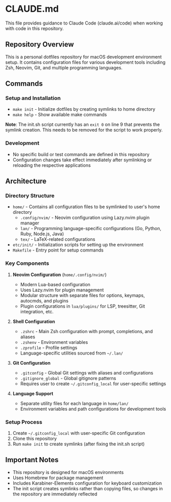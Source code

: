 # CLAUDE.md

This file provides guidance to Claude Code (claude.ai/code) when working with code in this repository.

## Repository Overview

This is a personal dotfiles repository for macOS development environment setup. It contains configuration files for various development tools including Zsh, Neovim, Git, and multiple programming languages.

## Commands

### Setup and Installation
- `make init` - Initialize dotfiles by creating symlinks to home directory
- `make help` - Show available make commands

**Note**: The init.sh script currently has an `exit 0` on line 9 that prevents the symlink creation. This needs to be removed for the script to work properly.

### Development
- No specific build or test commands are defined in this repository
- Configuration changes take effect immediately after symlinking or reloading the respective applications

## Architecture

### Directory Structure
- `home/` - Contains all configuration files to be symlinked to user's home directory
  - `.config/nvim/` - Neovim configuration using Lazy.nvim plugin manager
  - `lan/` - Programming language-specific configurations (Go, Python, Ruby, Node.js, Java)
  - `tex/` - LaTeX-related configurations
- `etc/init/` - Initialization scripts for setting up the environment
- `Makefile` - Entry point for setup commands

### Key Components

1. **Neovim Configuration** (`home/.config/nvim/`)
   - Modern Lua-based configuration
   - Uses Lazy.nvim for plugin management
   - Modular structure with separate files for options, keymaps, autocmds, and plugins
   - Plugin configurations in `lua/plugins/` for LSP, treesitter, Git integration, etc.

2. **Shell Configuration**
   - `.zshrc` - Main Zsh configuration with prompt, completions, and aliases
   - `.zshenv` - Environment variables
   - `.zprofile` - Profile settings
   - Language-specific utilities sourced from `~/.lan/`

3. **Git Configuration**
   - `.gitconfig` - Global Git settings with aliases and configurations
   - `.gitignore_global` - Global gitignore patterns
   - Requires user to create `~/.gitconfig_local` for user-specific settings

4. **Language Support**
   - Separate utility files for each language in `home/lan/`
   - Environment variables and path configurations for development tools

### Setup Process
1. Create `~/.gitconfig_local` with user-specific Git configuration
2. Clone this repository
3. Run `make init` to create symlinks (after fixing the init.sh script)

## Important Notes

- This repository is designed for macOS environments
- Uses Homebrew for package management
- Includes Karabiner-Elements configuration for keyboard customization
- The init script creates symlinks rather than copying files, so changes in the repository are immediately reflected
